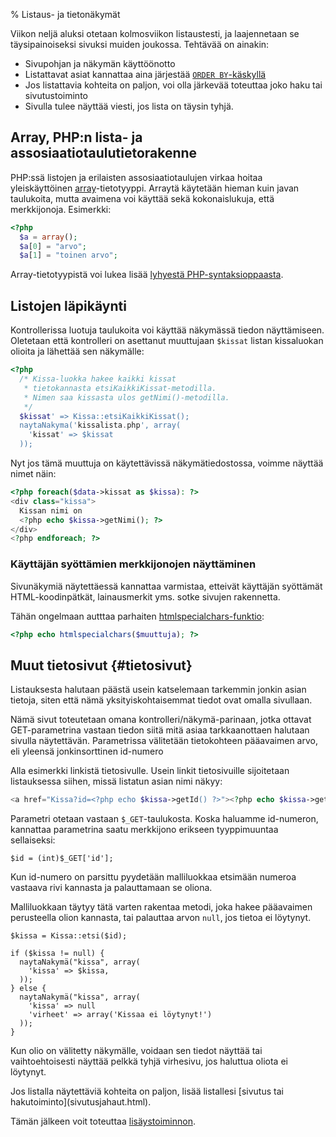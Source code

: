 % Listaus- ja tietonäkymät
<!-- order: 8 -->
<!-- tags: viikko4-php -->

Viikon neljä aluksi otetaan kolmosviikon listaustesti, ja laajennetaan se täysipainoiseksi
sivuksi muiden joukossa. Tehtävää on ainakin:

* Sivupohjan ja näkymän käyttöönotto
* Listattavat asiat kannattaa aina järjestää 
  [`ORDER BY`-käskyllä](http://www.postgresql.org/docs/9.2/static/queries-order.html)
* Jos listattavia kohteita on paljon, voi olla järkevää toteuttaa joko haku tai sivutustoiminto
* Sivulla tulee näyttää viesti, jos lista on täysin tyhjä.

## Array, PHP:n lista- ja assosiaatiotaulutietorakenne

PHP:ssä listojen ja erilaisten assosiaatiotaulujen virkaa hoitaa yleiskäyttöinen
[array](http://php.net/manual/en/language.types.array.php)-tietotyyppi.
Arraytä käytetään hieman kuin javan taulukoita, mutta avaimena voi käyttää sekä kokonaislukuja, että merkkijonoja. Esimerkki:

~~~php
<?php 
  $a = array();
  $a[0] = "arvo";
  $a[1] = "toinen arvo";
~~~

Array-tietotyypistä voi lukea lisää [lyhyestä PHP-syntaksioppaasta](syntaksiopas.html#array).

## Listojen läpikäynti

Kontrollerissa luotuja taulukoita voi käyttää 
näkymässä tiedon näyttämiseen. 
Oletetaan että kontrolleri on asettanut muuttujaan 
`$kissat` listan kissaluokan olioita
ja lähettää sen näkymälle:

~~~php
<?php
  /* Kissa-luokka hakee kaikki kissat 
   * tietokannasta etsiKaikkiKissat-metodilla.
   * Nimen saa kissasta ulos getNimi()-metodilla.
   */
  $kissat' => Kissa::etsiKaikkiKissat();
  naytaNakyma('kissalista.php', array(
    'kissat' => $kissat
  ));
~~~

Nyt jos tämä muuttuja on käytettävissä näkymätiedostossa, voimme näyttää nimet näin:

~~~php
<?php foreach($data->kissat as $kissa): ?>
<div class="kissa">
  Kissan nimi on
  <?php echo $kissa->getNimi(); ?>
</div>
<?php endforeach; ?>
~~~

### Käyttäjän syöttämien merkkijonojen näyttäminen

Sivunäkymiä näytettäessä kannattaa varmistaa, etteivät
käyttäjän syöttämät HTML-koodinpätkät, lainausmerkit yms. sotke sivujen
rakennetta.

Tähän ongelmaan autttaa parhaiten [htmlspecialchars-funktio](http://www.php.net/manual/en/function.htmlspecialchars.php):

~~~php
<?php echo htmlspecialchars($muuttuja); ?>
~~~

## Muut tietosivut {#tietosivut}

Listauksesta halutaan päästä usein katselemaan tarkemmin jonkin asian tietoja, siten että nämä yksityiskohtaisemmat tiedot
ovat omalla sivullaan.

Nämä sivut toteutetaan omana kontrolleri/näkymä-parinaan,
jotka ottavat GET-parametrina vastaan tiedon
siitä mitä asiaa tarkkaanottaen halutaan sivulla näytettävän.
Parametrissa välitetään tietokohteen pääavaimen arvo,
eli yleensä jonkinsorttinen id-numero

Alla esimerkki linkistä tietosivulle. Usein linkit tietosivuille
sijoitetaan listauksessa siihen, missä listatun asian nimi näkyy:

~~~php
<a href="Kissa?id=<?php echo $kissa->getId() ?>"><?php echo $kissa->getNimi() ?></a>
~~~

Parametri otetaan vastaan `$_GET`-taulukosta.
Koska haluamme id-numeron, kannattaa parametrina saatu merkkijono erikseen tyyppimuuntaa sellaiseksi:


~~~inlinephp
$id = (int)$_GET['id'];
~~~

Kun id-numero on parsittu pyydetään malliluokkaa etsimään 
numeroa vastaava rivi kannasta ja palauttamaan se oliona.

Malliluokkaan täytyy tätä varten rakentaa 
metodi, joka hakee pääavaimen perusteella olion kannasta,
tai palauttaa arvon `null`, jos tietoa ei löytynyt.

~~~inlinephp
$kissa = Kissa::etsi($id);

if ($kissa != null) {
  naytaNakymä("kissa", array(
    'kissa' => $kissa,
  ));
} else {
  naytaNakymä("kissa", array(
    'kissa' => null
    'virheet' => array('Kissaa ei löytynyt!')
  ));
}
~~~

Kun olio on välitetty näkymälle, voidaan sen tiedot näyttää 
tai vaihtoehtoisesti näyttää pelkkä tyhjä virhesivu, jos
haluttua oliota ei löytynyt.

<next>
Jos listalla näytettäviä kohteita on paljon, lisää listallesi 
[sivutus tai hakutoiminto](sivutusjahaut.html).

Tämän jälkeen voit toteuttaa 
[lisäystoiminnon](mallit_lisays.html).
</next>
